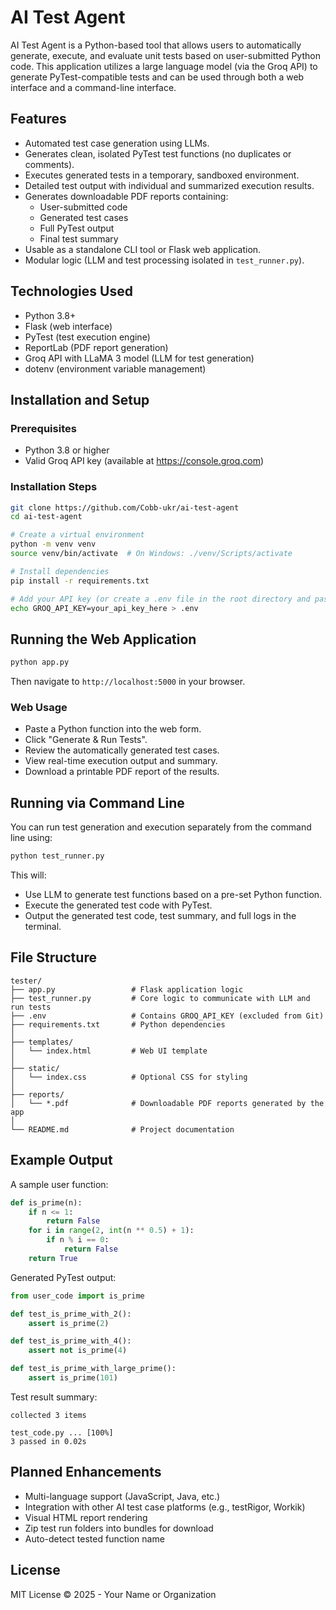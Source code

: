 # AI Test Agent

AI Test Agent is a Python-based tool that allows users to automatically generate, execute, and evaluate unit tests based on user-submitted Python code. This application utilizes a large language model (via the Groq API) to generate PyTest-compatible tests and can be used through both a web interface and a command-line interface.

## Features

- Automated test case generation using LLMs.
- Generates clean, isolated PyTest test functions (no duplicates or comments).
- Executes generated tests in a temporary, sandboxed environment.
- Detailed test output with individual and summarized execution results.
- Generates downloadable PDF reports containing:
  - User-submitted code
  - Generated test cases
  - Full PyTest output
  - Final test summary
- Usable as a standalone CLI tool or Flask web application.
- Modular logic (LLM and test processing isolated in `test_runner.py`).

## Technologies Used

- Python 3.8+
- Flask (web interface)
- PyTest (test execution engine)
- ReportLab (PDF report generation)
- Groq API with LLaMA 3 model (LLM for test generation)
- dotenv (environment variable management)

## Installation and Setup

### Prerequisites

- Python 3.8 or higher
- Valid Groq API key (available at https://console.groq.com)

### Installation Steps

```bash
git clone https://github.com/Cobb-ukr/ai-test-agent
cd ai-test-agent

# Create a virtual environment
python -m venv venv
source venv/bin/activate  # On Windows: ./venv/Scripts/activate

# Install dependencies
pip install -r requirements.txt

# Add your API key (or create a .env file in the root directory and paste the api key in the following format: GROQ_API_KEY=your_api_key_here )
echo GROQ_API_KEY=your_api_key_here > .env
```

## Running the Web Application

```bash
python app.py
```

Then navigate to `http://localhost:5000` in your browser.

### Web Usage

- Paste a Python function into the web form.
- Click "Generate & Run Tests".
- Review the automatically generated test cases.
- View real-time execution output and summary.
- Download a printable PDF report of the results.

## Running via Command Line

You can run test generation and execution separately from the command line using:

```bash
python test_runner.py
```

This will:
- Use LLM to generate test functions based on a pre-set Python function.
- Execute the generated test code with PyTest.
- Output the generated test code, test summary, and full logs in the terminal.

## File Structure

```
tester/
├── app.py                 # Flask application logic
├── test_runner.py         # Core logic to communicate with LLM and run tests
├── .env                   # Contains GROQ_API_KEY (excluded from Git)
├── requirements.txt       # Python dependencies
│
├── templates/
│   └── index.html         # Web UI template
│
├── static/
│   └── index.css          # Optional CSS for styling
│
├── reports/
│   └── *.pdf              # Downloadable PDF reports generated by the app
│
└── README.md              # Project documentation
```

## Example Output

A sample user function:

```python
def is_prime(n):
    if n <= 1:
        return False
    for i in range(2, int(n ** 0.5) + 1):
        if n % i == 0:
            return False
    return True
```

Generated PyTest output:

```python
from user_code import is_prime

def test_is_prime_with_2():
    assert is_prime(2)

def test_is_prime_with_4():
    assert not is_prime(4)

def test_is_prime_with_large_prime():
    assert is_prime(101)
```

Test result summary:

```
collected 3 items

test_code.py ... [100%]
3 passed in 0.02s
```

## Planned Enhancements

- Multi-language support (JavaScript, Java, etc.)
- Integration with other AI test case platforms (e.g., testRigor, Workik)
- Visual HTML report rendering
- Zip test run folders into bundles for download
- Auto-detect tested function name

## License

MIT License © 2025 - Your Name or Organization
